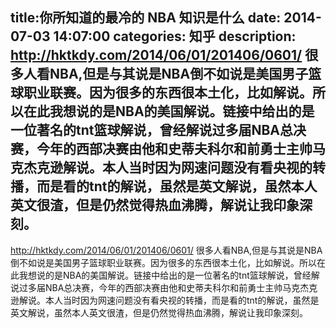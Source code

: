title:你所知道的最冷的 NBA 知识是什么
date: 2014-07-03   14:07:00 
categories: 知乎 
 description: http://hktkdy.com/2014/06/01/201406/0601/ 很多人看NBA,但是与其说是NBA倒不如说是美国男子篮球职业联赛。因为很多的东西很本土化，比如解说。所以在此我想说的是NBA的美国解说。链接中给出的是一位著名的tnt篮球解说，曾经解说过多届NBA总决赛，今年的西部决赛由他和史蒂夫科尔和前勇士主帅马克杰克逊解说。本人当时因为网速问题没有看央视的转播，而是看的tnt的解说，虽然是英文解说，虽然本人英文很渣，但是仍然觉得热血沸腾，解说让我印象深刻。
  --- 
 [<span class="invisible">http://</span><span class="visible">hktkdy.com/2014/06/01/2</span><span class="invisible">01406/0601/</span><span class="ellipsis"></span>](https://link.zhihu.com/?target=http%3A//hktkdy.com/2014/06/01/201406/0601/) 很多人看NBA,但是与其说是NBA倒不如说是美国男子篮球职业联赛。因为很多的东西很本土化，比如解说。所以在此我想说的是NBA的美国解说。链接中给出的是一位著名的tnt篮球解说，曾经解说过多届NBA总决赛，今年的西部决赛由他和史蒂夫科尔和前勇士主帅马克杰克逊解说。本人当时因为网速问题没有看央视的转播，而是看的tnt的解说，虽然是英文解说，虽然本人英文很渣，但是仍然觉得热血沸腾，解说让我印象深刻。